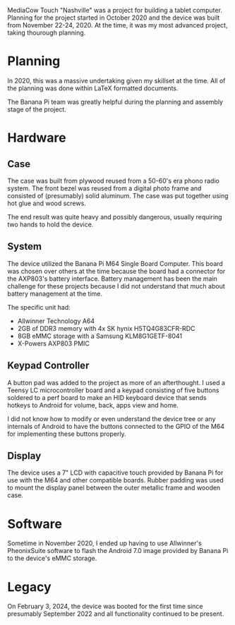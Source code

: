 MediaCow Touch "Nashville" was a project for building a tablet computer. Planning for the project started in October 2020 and the device was built from November 22-24, 2020. At the time, it was my most advanced project, taking thourough planning.

# Planning
In 2020, this was a massive undertaking given my skillset at the time. All of the planning was done within LaTeX formatted documents. 

The Banana Pi team was greatly helpful during the planning and assembly stage of the project.

# Hardware

## Case
The case was built from plywood reused from a 50-60's era phono radio system. The front bezel was reused from a digital photo frame and consisted of (presumably) solid aluminum. The case was put together using hot glue and wood screws.

The end result was quite heavy and possibly dangerous, usually requiring two hands to hold the device. 

## System
The device utilized the Banana Pi M64 Single Board Computer. This board was chosen over others at the time because the board had a connector for the AXP803's battery interface. Battery management has been the main challenge for these projects because I did not understand that much about battery management at the time. 

The specific unit had:

- Allwinner Technology A64
- 2GB of DDR3 memory with 4x SK hynix H5TQ4G83CFR-RDC
- 8GB eMMC storage with a Samsung KLM8G1GETF-8041
- X-Powers AXP803 PMIC

## Keypad Controller
A button pad was added to the project as more of an afterthought. I used a Teensy LC microcontroller board and a keypad consisting of five buttons soldered to a perf board to make an HID keyboard device that sends hotkeys to Android for volume, back, apps view and home. 

I did not know how to modify or even understand the device tree or any internals of Android to have the buttons connected to the GPIO of the M64 for implementing these buttons properly. 

## Display
The device uses a 7" LCD with capacitive touch provided by Banana Pi for use with the M64 and other compatible boards. Rubber padding was used to mount the display panel between the outer metallic frame and wooden case.

# Software
Sometime in November 2020, I ended up having to use Allwinner's PheonixSuite software to flash the Android 7.0 image provided by Banana Pi to the device's eMMC storage.

# Legacy 
On February 3, 2024, the device was booted for the first time since presumably September 2022 and all functionality continued to be present.
